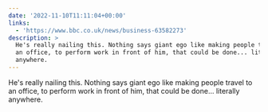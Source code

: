 ```yaml
---
date: '2022-11-10T11:11:04+00:00'
links:
  - 'https://www.bbc.co.uk/news/business-63582273'
description: >
  He's really nailing this. Nothing says giant ego like making people travel to
  an office, to perform work in front of him, that could be done... literally
  anywhere.
---
```

He's really nailing this. Nothing says giant ego like making people travel to an office, to perform work in front of him, that could be done... literally anywhere.
